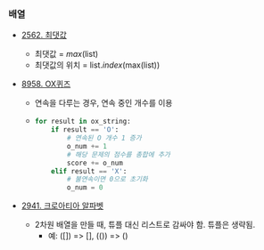 ### 배열

- [2562. 최댓값](.\Baekjoon_Online_Judge\Step_by_step\04_1D_array\2562_최댓값.py)

  - 최댓값 = _max_(list)
  - 최댓값의 위치 = list._index_(max(list))

- [8958. OX퀴즈](.\Baekjoon_Online_Judge\Step_by_step\04_1D_array\8958_OX퀴즈.py)

  - 연속을 다루는 경우, 연속 중인 개수를 이용
  - ```python
    for result in ox_string:
        if result == 'O':
            # 연속된 O 개수 1 증가
            o_num += 1
            # 해당 문제의 점수를 총합에 추가
            score += o_num
        elif result == 'X':
            # 불연속이면 0으로 초기화
            o_num = 0
    ```

- [2941. 크로아티아 알파벳](.\Baekjoon_Online_Judge\Step_by_step\06_String\2941_크로아티아_알파벳.py)

  - 2차원 배열을 만들 때, 튜플 대신 리스트로 감싸야 함. 튜플은 생략됨.
    - 예: ([]) => [], (()) => ()
